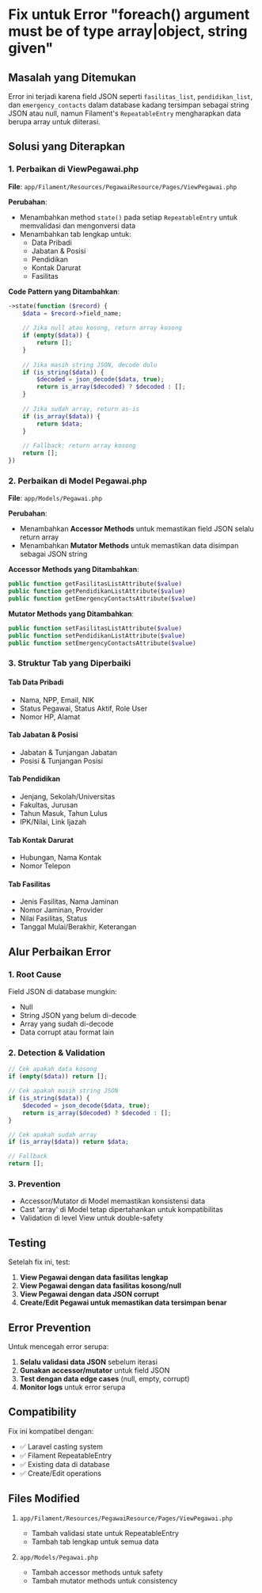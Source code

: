 # Fix untuk Error "foreach() argument must be of type array|object, string given"

## Masalah yang Ditemukan

Error ini terjadi karena field JSON seperti `fasilitas_list`, `pendidikan_list`, dan `emergency_contacts` dalam database kadang tersimpan sebagai string JSON atau null, namun Filament's `RepeatableEntry` mengharapkan data berupa array untuk diiterasi.

## Solusi yang Diterapkan

### 1. Perbaikan di ViewPegawai.php

**File**: `app/Filament/Resources/PegawaiResource/Pages/ViewPegawai.php`

**Perubahan**:
- Menambahkan method `state()` pada setiap `RepeatableEntry` untuk memvalidasi dan mengonversi data
- Menambahkan tab lengkap untuk:
  - Data Pribadi
  - Jabatan & Posisi
  - Pendidikan
  - Kontak Darurat
  - Fasilitas

**Code Pattern yang Ditambahkan**:
```php
->state(function ($record) {
    $data = $record->field_name;
    
    // Jika null atau kosong, return array kosong
    if (empty($data)) {
        return [];
    }
    
    // Jika masih string JSON, decode dulu
    if (is_string($data)) {
        $decoded = json_decode($data, true);
        return is_array($decoded) ? $decoded : [];
    }
    
    // Jika sudah array, return as-is
    if (is_array($data)) {
        return $data;
    }
    
    // Fallback: return array kosong
    return [];
})
```

### 2. Perbaikan di Model Pegawai.php

**File**: `app/Models/Pegawai.php`

**Perubahan**:
- Menambahkan **Accessor Methods** untuk memastikan field JSON selalu return array
- Menambahkan **Mutator Methods** untuk memastikan data disimpan sebagai JSON string

**Accessor Methods yang Ditambahkan**:
```php
public function getFasilitasListAttribute($value)
public function getPendidikanListAttribute($value)
public function getEmergencyContactsAttribute($value)
```

**Mutator Methods yang Ditambahkan**:
```php
public function setFasilitasListAttribute($value)
public function setPendidikanListAttribute($value)
public function setEmergencyContactsAttribute($value)
```

### 3. Struktur Tab yang Diperbaiki

#### Tab Data Pribadi
- Nama, NPP, Email, NIK
- Status Pegawai, Status Aktif, Role User
- Nomor HP, Alamat

#### Tab Jabatan & Posisi
- Jabatan & Tunjangan Jabatan
- Posisi & Tunjangan Posisi

#### Tab Pendidikan
- Jenjang, Sekolah/Universitas
- Fakultas, Jurusan
- Tahun Masuk, Tahun Lulus
- IPK/Nilai, Link Ijazah

#### Tab Kontak Darurat
- Hubungan, Nama Kontak
- Nomor Telepon

#### Tab Fasilitas
- Jenis Fasilitas, Nama Jaminan
- Nomor Jaminan, Provider
- Nilai Fasilitas, Status
- Tanggal Mulai/Berakhir, Keterangan

## Alur Perbaikan Error

### 1. **Root Cause**
Field JSON di database mungkin:
- Null
- String JSON yang belum di-decode
- Array yang sudah di-decode
- Data corrupt atau format lain

### 2. **Detection & Validation**
```php
// Cek apakah data kosong
if (empty($data)) return [];

// Cek apakah masih string JSON
if (is_string($data)) {
    $decoded = json_decode($data, true);
    return is_array($decoded) ? $decoded : [];
}

// Cek apakah sudah array
if (is_array($data)) return $data;

// Fallback
return [];
```

### 3. **Prevention**
- Accessor/Mutator di Model memastikan konsistensi data
- Cast 'array' di Model tetap dipertahankan untuk kompatibilitas
- Validation di level View untuk double-safety

## Testing

Setelah fix ini, test:

1. **View Pegawai dengan data fasilitas lengkap**
2. **View Pegawai dengan data fasilitas kosong/null**
3. **View Pegawai dengan data JSON corrupt**
4. **Create/Edit Pegawai untuk memastikan data tersimpan benar**

## Error Prevention

Untuk mencegah error serupa:

1. **Selalu validasi data JSON** sebelum iterasi
2. **Gunakan accessor/mutator** untuk field JSON
3. **Test dengan data edge cases** (null, empty, corrupt)
4. **Monitor logs** untuk error serupa

## Compatibility

Fix ini kompatibel dengan:
- ✅ Laravel casting system
- ✅ Filament RepeatableEntry
- ✅ Existing data di database
- ✅ Create/Edit operations

## Files Modified

1. `app/Filament/Resources/PegawaiResource/Pages/ViewPegawai.php`
   - Tambah validasi state untuk RepeatableEntry
   - Tambah tab lengkap untuk semua data

2. `app/Models/Pegawai.php`
   - Tambah accessor methods untuk safety
   - Tambah mutator methods untuk consistency
